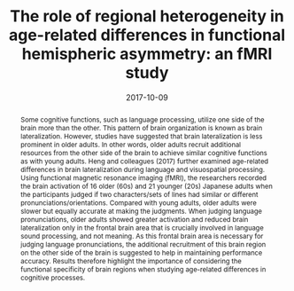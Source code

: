 ---
abstract: 'Some cognitive functions, such as language processing, utilize one side of the brain more than the other. This pattern of brain organization is known as brain lateralization. However, studies have suggested that brain lateralization is less prominent in older adults. In other words, older adults recruit additional resources from the other side of the brain to achieve similar cognitive functions as with young adults. Heng and colleagues (2017) further examined age-related differences in brain lateralization during language and visuospatial processing. Using functional magnetic resonance imaging (fMRI), the researchers recorded the brain activation of 16 older (60s) and 21 younger (20s) Japanese adults when the participants judged if two characters/sets of lines had similar or different pronunciations/orientations. Compared with young adults, older adults were slower but equally accurate at making the judgments. When judging language pronunciations, older adults showed greater activation and reduced brain lateralization only in the frontal brain area that is crucially involved in language sound processing, and not meaning.  As this frontal brain area is necessary for judging language pronunciations, the additional recruitment of this brain region on the other side of the brain is suggested to help in maintaining performance accuracy. Results therefore highlight the importance of considering the functional specificity of brain regions when studying age-related differences in cognitive processes.'
authors:
- Gladys-Heng
- ChiaoYi-Wu
- Jo A. Archer
- Makoto Miyakoshi
- Toshiharu Nakai
- Annabel-Chen
date: "2017-10-09"
doi: "10.1080/13825585.2017.1385721"
featured: false
projects: ["ageing"]
publication: 'Heng, J. G., Wu, C. Y., Archer, J. A., Miyakoshi, M., Nakai, T., & Chen, S. H. A. (2018). The role of regional heterogeneity in age-related differences in functional hemispheric asymmetry: an fMRI study. Aging, Neuropsychology, and Cognition, 25(6), 904-927. doi:10.1080/13825585.2017.1385721'
publication_short: ""
publication_types:
- "2"
publishDate: ""
# summary: 
tags:
- Ageing
- fMRI
title: 'The role of regional heterogeneity in age-related differences in functional hemispheric asymmetry: an fMRI study'
url_code: ""
url_dataset: ""
url_pdf: ""
url_poster: ""
url_project: ""
url_slides: ""
url_source: ""
url_video: ""
---